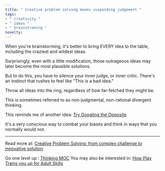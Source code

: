 ```yaml
---
title: " Creative problem solving means suspending judgement "
tags:
- " creativity "
- " ideas "
- " brainstroming "
novelty:
---
```


When you're brainstorming, it's better to bring EVERY idea to the table, including the craziest and wildest ideas.

Surprisingly, even with a little modification, those outrageous ideas may later become the most plausible solutions.

But to do this, you have to silence your inner judge, or inner critic. There's an instinct that rushes to feel like "This is a bad idea." 

Throw all ideas into the ring, regardless of how far-fetched they might be. 

This is sometimes referred to as non-judgmental, non-rational divergent thinking.

This reminds me of another idea: [Try Googling the Opposite](Notes/Try%20Googling%20the%20Opposite.md)

It's a very conscious way to combat your biases and think in ways that you normally would not.

----

Read more at: [Creative Problem Solving: from complex challenge to innovative solution](https://nesslabs.com/creative-problem-solving)

Go one level up : [Thinking MOC](Maps/Thinking%20MOC.md)
You may also be interested in: [How Play Trains you up for Adult Skills](Notes/How%20Play%20Trains%20you%20up%20for%20Adult%20Skills.md)